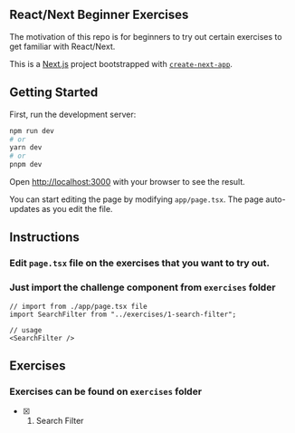 ## React/Next Beginner Exercises

The motivation of this repo is for beginners to try out certain exercises to get familiar with React/Next.

This is a [Next.js](https://nextjs.org/) project bootstrapped with [`create-next-app`](https://github.com/vercel/next.js/tree/canary/packages/create-next-app).

## Getting Started

First, run the development server:

```bash
npm run dev
# or
yarn dev
# or
pnpm dev
```

Open [http://localhost:3000](http://localhost:3000) with your browser to see the result.

You can start editing the page by modifying `app/page.tsx`. The page auto-updates as you edit the file.

## Instructions

### Edit `page.tsx` file on the exercises that you want to try out.

### Just import the challenge component from `exercises` folder

```
// import from ./app/page.tsx file
import SearchFilter from "../exercises/1-search-filter";

// usage
<SearchFilter />
```

## Exercises

### Exercises can be found on `exercises` folder

- [x] 1. Search Filter
